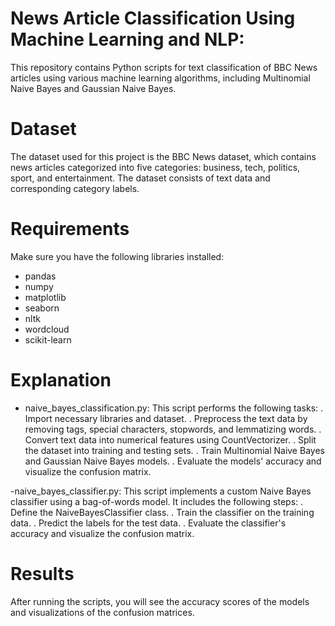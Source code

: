 # News Article Classification Using Machine Learning and NLP:
This repository contains Python scripts for text classification of BBC News articles using various machine learning algorithms, including Multinomial Naive Bayes and Gaussian Naive Bayes.

# Dataset
The dataset used for this project is the BBC News dataset, which contains news articles categorized into five categories: business, tech, politics, sport, and entertainment. The dataset consists of text data and corresponding category labels.

# Requirements
Make sure you have the following libraries installed:
- pandas
- numpy
- matplotlib
- seaborn
- nltk
- wordcloud
- scikit-learn

# Explanation
- naive_bayes_classification.py: This script performs the following tasks:
. Import necessary libraries and dataset.
. Preprocess the text data by removing tags, special characters, stopwords, and lemmatizing words.
. Convert text data into numerical features using CountVectorizer.
. Split the dataset into training and testing sets.
. Train Multinomial Naive Bayes and Gaussian Naive Bayes models.
. Evaluate the models' accuracy and visualize the confusion matrix.

-naive_bayes_classifier.py: This script implements a custom Naive Bayes classifier using a bag-of-words model. It includes the following steps:
. Define the NaiveBayesClassifier class.
. Train the classifier on the training data.
. Predict the labels for the test data.
. Evaluate the classifier's accuracy and visualize the confusion matrix.

# Results
After running the scripts, you will see the accuracy scores of the models and visualizations of the confusion matrices.
